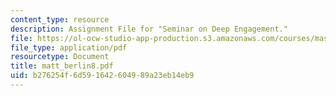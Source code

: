 ```yaml
---
content_type: resource
description: Assignment File for "Seminar on Deep Engagement."
file: https://ol-ocw-studio-app-production.s3.amazonaws.com/courses/mas-961-seminar-on-deep-engagement-fall-2004/b276254f6d591642604989a23eb14eb9_matt_berlin8.pdf
file_type: application/pdf
resourcetype: Document
title: matt_berlin8.pdf
uid: b276254f-6d59-1642-6049-89a23eb14eb9
---
```

